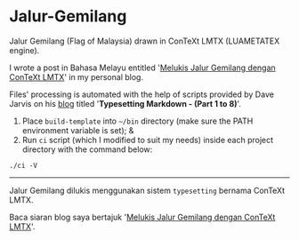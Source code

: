 # Jalur-Gemilang

Jalur Gemilang (Flag of Malaysia) drawn in ConTeXt LMTX (LUAMETATEX engine).

I wrote a post in Bahasa Melayu entitled '[Melukis Jalur Gemilang dengan ConTeXt LMTX](https://wraihan.com/posts/melukis-jalur-gemilang-dengan-context-lmtx/)' in my personal blog.

Files' processing is automated with the help of scripts provided by Dave Jarvis on his [blog](https://dave.autonoma.ca/blog/) titled '**Typesetting Markdown - (Part 1 to 8)**'.
1. Place `build-template` into `~/bin` directory (make sure the PATH environment variable is set); &
2. Run `ci` script (which I modified to suit my needs) inside each project directory with the command below:
```
./ci -V
```

---

Jalur Gemilang dilukis menggunakan sistem `typesetting` bernama ConTeXt LMTX.

Baca siaran blog saya bertajuk '[Melukis Jalur Gemilang dengan ConTeXt LMTX](https://wraihan.com/posts/melukis-jalur-gemilang-dengan-context-lmtx/)'.

